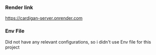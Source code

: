 ### Render link
https://cardigan-server.onrender.com

### Env File
Did not have any relevant configurations, so i didn't use Env file for this project